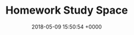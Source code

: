 ---
layout: young-people
title: Homework Study Space
description: |
  For young people in Year 6 (10/11yrs age) through to Year 11/12. The project will offer somewhere quiet with a desk, computer access, loan of resource books, pens and paper etc. Come along with your revision/homework and complete your tasks in plenty of time.

  Note we are not teachers but providing a space for you to do your school work. We also provide a drink and sandwich to keep your energy up :)
times:
- Wednesday 3.30pm - 5pm
- Friday 3.30pm - 5pm
cost: free
location: St George's Community Centre
signup: false
date: 2018-05-09 15:50:54 +0000
---